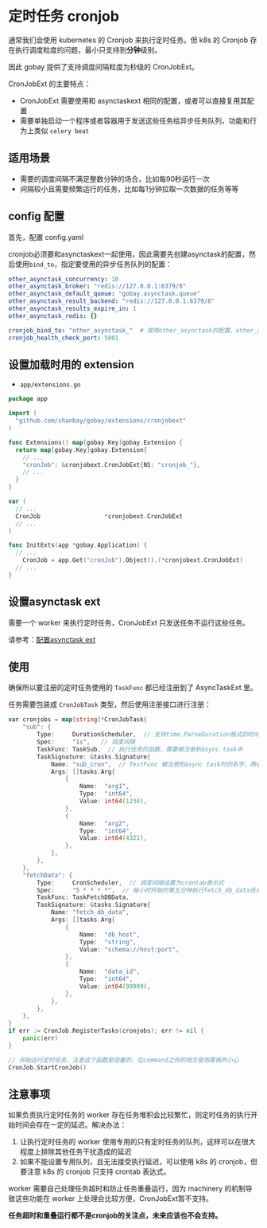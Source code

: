 # 定时任务 cronjob

通常我们会使用 kubernetes 的 Cronjob 来执行定时任务。但 k8s 的 Cronjob 存在执行调度粒度的问题，最小只支持到**分钟**级别。

因此 gobay 提供了支持调度间隔粒度为秒级的 CronJobExt。

CronJobExt 的主要特点：

- CronJobExt 需要使用和 asynctaskext 相同的配置，或者可以直接复用其配置
- 需要单独启动一个程序或者容器用于发送这些任务给异步任务队列，功能和行为上类似 `celery beat`

## 适用场景

- 需要的调度间隔不满足整数分钟的场合，比如每90秒运行一次
- 间隔较小且需要频繁运行的任务，比如每1分钟拉取一次数据的任务等等

## config 配置

首先，配置 config.yaml

cronjob必须要和asynctaskext一起使用，因此需要先创建asynctask的配置，然后使用`bind_to`，指定要使用的异步任务队列的配置：

```yaml
other_asynctask_concurrency: 10
other_asynctask_broker: "redis://127.0.0.1:6379/8"
other_asynctask_default_queue: "gobay.asynctask.queue"
other_asynctask_result_backend: "redis://127.0.0.1:6379/8"
other_asynctask_results_expire_in: 1
other_asynctask_redis: {}

cronjob_bind_to: "other_asynctask_"  # 使用other_asynctask的配置，other_asynctask_为配置项的前缀
cronjob_health_check_port: 5001
```

## 设置加载时用的 extension

- `app/extensions.go`

```go
package app

import (
  "github.com/shanbay/gobay/extensions/cronjobext"
)

func Extensions() map[gobay.Key]gobay.Extension {
  return map[gobay.Key]gobay.Extension{
    // ...
    "cronJob": &cronjobext.CronJobExt{NS: "cronjob_"},
    // ...
  }
}

var (
  // ...
  CronJob                  *cronjobext.CronJobExt
  // ...
)

func InitExts(app *gobay.Application) {
  // ...
	CronJob = app.Get("cronJob").Object().(*cronjobext.CronJobExt)
  // ...
}
```

## 设置asynctask ext

需要一个 worker 来执行定时任务，CronJobExt 只发送任务不运行这些任务。

请参考：[配置asynctask ext](./ext_asynctask_cn.md)

## 使用

确保所以要注册的定时任务使用的 `TaskFunc` 都已经注册到了 AsyncTaskExt 里。

任务需要包装成 `CronJobTask` 类型，然后使用注册接口进行注册：

```go
var cronjobs = map[string]*CronJobTask{
    "sub": {
        Type:     DurationScheduler,  // 支持time.ParseDuration格式的时间间隔字符串
        Spec:     "1s",   // 调度间隔
        TaskFunc: TaskSub,  // 执行任务的函数，需要被注册到async task中
        TaskSignature: &tasks.Signature{
            Name: "sub_cron",  // TestFunc 被注册到async task时的名字，两者必须一致
            Args: []tasks.Arg{
                {
                    Name:  "arg1",
                    Type:  "int64",
                    Value: int64(1234),
                },
                {
                    Name:  "arg2",
                    Type:  "int64",
                    Value: int64(4321),
                },
            },
        },
    },
    "fetchData": {
        Type:     CronScheduler,  // 调度间隔设置为crontab表示式
        Spec:     "5 * * * *",  // 每小时开始的第五分钟执行fetch_db_data任务
        TaskFunc: TaskFetchDBData,
        TaskSignature: &tasks.Signature{
            Name: "fetch_db_data",
            Args: []tasks.Arg{
                {
                    Name:  "db_host",
                    Type:  "string",
                    Value: "schema://host:port",
                },
                {
                    Name:  "data_id",
                    Type:  "int64",
                    Value: int64(99999),
                },
            },
        },
    },
}
if err := CronJob.RegisterTasks(cronjobs); err != nil {
    panic(err)
}

// 开始运行定时任务，注意这个函数是阻塞的，在command之外的地方使用要格外小心
CronJob.StartCronJob()
```

## 注意事项

如果负责执行定时任务的 worker 存在任务堆积会比较繁忙，则定时任务的执行开始时间会存在一定的延迟。解决办法：

1. 让执行定时任务的 worker 使用专用的只有定时任务的队列，这样可以在很大程度上排除其他任务干扰造成的延迟
2. 如果不能设置专用队列，且无法接受执行延迟，可以使用 k8s 的 cronjob，但要注意 k8s 的 cronjob 只支持 crontab 表达式。

worker 需要自己处理任务超时和防止任务重叠运行，因为 machinery 的机制导致这些功能在 worker 上处理会比较方便，CronJobExt暂不支持。

**任务超时和重叠运行都不是cronjob的关注点，未来应该也不会支持。**
